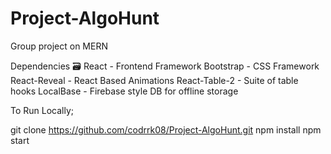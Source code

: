 # Project-AlgoHunt
Group project on MERN 


Dependencies 🗃
React - Frontend Framework
Bootstrap - CSS Framework
React-Reveal - React Based Animations
React-Table-2 - Suite of table hooks
LocalBase - Firebase style DB for offline storage

To Run Locally;

git clone https://github.com/codrrk08/Project-AlgoHunt.git
npm install
npm start

